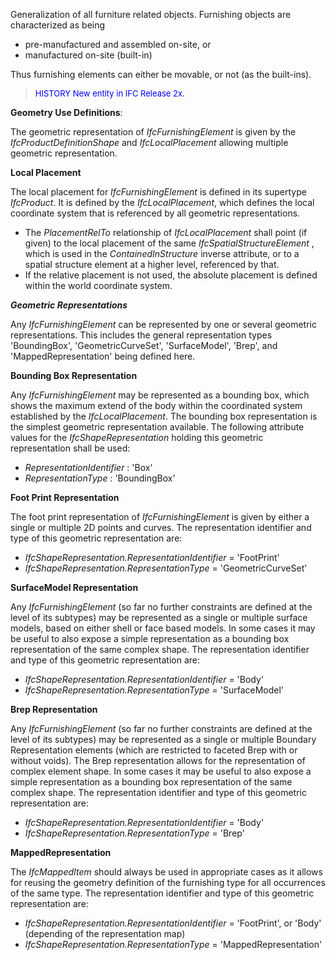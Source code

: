 ﻿Generalization of all furniture related objects. Furnishing objects are characterized as being

* pre-manufactured and assembled on-site, or 
* manufactured on-site (built-in) 

Thus furnishing elements can either be movable, or not (as the built-ins).

> <font color="#0000FF" size="-1">HISTORY New entity in IFC
        Release 2x.</font>
> 


****Geometry Use Definitions****:

The geometric representation of _IfcFurnishingElement_ is given by the _IfcProductDefinitionShape_ and _IfcLocalPlacement_ allowing multiple geometric representation.

**Local Placement**

The local placement for _IfcFurnishingElement_ is defined in its supertype _IfcProduct_. It is defined by the _IfcLocalPlacement_, which defines the local coordinate system that is referenced by all geometric representations.

* The _PlacementRelTo_ relationship of _IfcLocalPlacement_ shall point (if given) to the local placement of the same _IfcSpatialStructureElement_ , which is used in the _ContainedInStructure_ inverse attribute, or to a spatial structure element at a higher level, referenced by that. 
* If the relative placement is not used, the absolute placement is defined within the world coordinate system. 

**_Geometric Representations_**

Any _IfcFurnishingElement_ can be represented by one or several geometric representations. This includes the general representation types 'BoundingBox', 'GeometricCurveSet', 'SurfaceModel', 'Brep', and 'MappedRepresentation' being defined here.

**Bounding Box Representation**

Any _IfcFurnishingElement_ may be represented as a bounding box, which shows the maximum extend of the body within the coordinated system established by the _IfcLocalPlacement_. The bounding box representation is the simplest geometric representation available. The following attribute values for the _IfcShapeRepresentation_ holding this geometric representation shall be used:

*  _RepresentationIdentifier_ : 'Box' 
*  _RepresentationType_ : 'BoundingBox' 

**Foot Print Representation**

The foot print representation of _IfcFurnishingElement_ is given by either a single or multiple 2D points and curves. The representation identifier and type of this geometric representation are:

*  _IfcShapeRepresentation.RepresentationIdentifier_ = 'FootPrint' 
*  _IfcShapeRepresentation.RepresentationType_ = 'GeometricCurveSet' 

**SurfaceModel Representation**

Any _IfcFurnishingElement_ (so far no further constraints are defined at the level of its subtypes) may be represented as a single or multiple surface models, based on either shell or face based models. In some cases it may be useful to also expose a simple representation as a bounding box representation of the same complex shape. The representation identifier and type of this geometric representation are:

*  _IfcShapeRepresentation.RepresentationIdentifier_ = 'Body' 
*  _IfcShapeRepresentation.RepresentationType_ = 'SurfaceModel' 

**Brep Representation**

Any _IfcFurnishingElement_ (so far no further constraints are defined at the level of its subtypes) may be represented as a single or multiple Boundary Representation elements (which are restricted to faceted Brep with or without voids). The Brep representation allows for the representation of complex element shape. In some cases it may be useful to also expose a simple representation as a bounding box representation of the same complex shape. The representation identifier and type of this geometric representation are:

*  _IfcShapeRepresentation.RepresentationIdentifier_ = 'Body' 
*  _IfcShapeRepresentation.RepresentationType_ = 'Brep' 

**MappedRepresentation**

The _IfcMappedItem_ should always be used in appropriate cases as it allows for reusing the geometry definition of the furnishing type for all occurrences of the same type. The representation identifier and type of this geometric representation are:

*  _IfcShapeRepresentation.RepresentationIdentifier_ = 'FootPrint', or 'Body' (depending of the representation map) 
*  _IfcShapeRepresentation.RepresentationType_ = 'MappedRepresentation'
